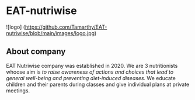 # EAT-nutriwise
![logo] (https://github.com/Tamarthy/EAT-nutriwise/blob/main/images/logo.jpg)
## About company
EAT Nutriwise company was established in 2020. 
We are 3 nutritionists whoose aim is *to raise awareness of actions and choices that lead to general well-being and preventing diet-induced diseases.*
We educate children and their parents during classes and give individual plans at private meetings.

